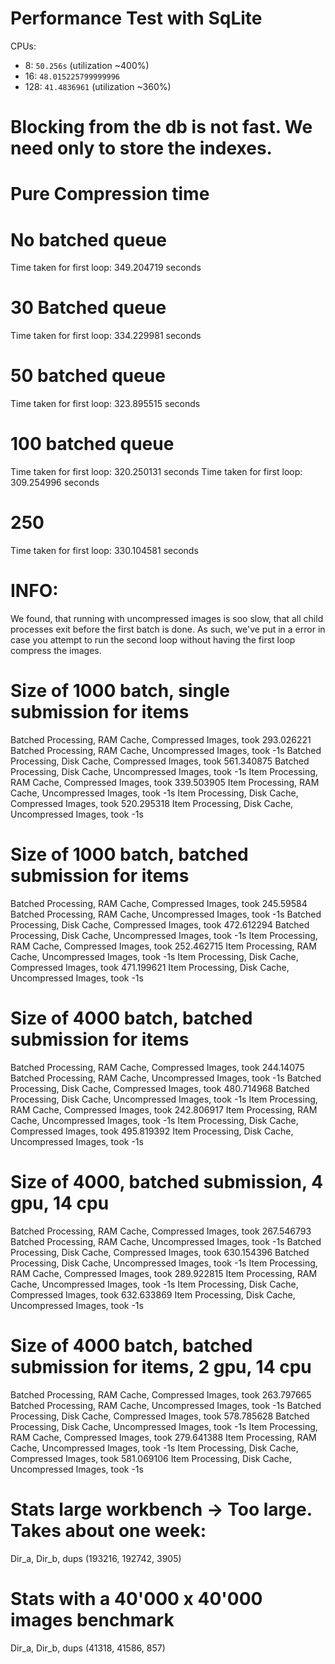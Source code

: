 # Performance Test with SqLite

CPUs:
- 8: `50.256s` (utilization ~400%)
- 16: `48.015225799999996` 
- 128: `41.4836961` (utilization ~360%)


# Blocking from the db is not fast. We need only to store the indexes.

# Pure Compression time
# No batched queue
Time taken for first loop: 349.204719 seconds
# 30 Batched queue
Time taken for first loop: 334.229981 seconds
# 50 batched queue
Time taken for first loop: 323.895515 seconds
# 100 batched queue
Time taken for first loop: 320.250131 seconds
Time taken for first loop: 309.254996 seconds
# 250
Time taken for first loop: 330.104581 seconds

# INFO:
We found, that running with uncompressed images is soo slow, that all child processes exit before the first batch is 
done. As such, we've put in a error in case you attempt to run the second loop without having the first loop compress
the images.

# Size of 1000 batch, single submission for items
Batched Processing, RAM Cache, Compressed Images, took 293.026221
Batched Processing, RAM Cache, Uncompressed Images, took -1s
Batched Processing, Disk Cache, Compressed Images, took 561.340875
Batched Processing, Disk Cache, Uncompressed Images, took -1s
Item Processing, RAM Cache, Compressed Images, took 339.503905
Item Processing, RAM Cache, Uncompressed Images, took -1s
Item Processing, Disk Cache, Compressed Images, took 520.295318
Item Processing, Disk Cache, Uncompressed Images, took -1s


# Size of 1000 batch, batched submission for items
Batched Processing, RAM Cache, Compressed Images, took 245.59584
Batched Processing, RAM Cache, Uncompressed Images, took -1s
Batched Processing, Disk Cache, Compressed Images, took 472.612294
Batched Processing, Disk Cache, Uncompressed Images, took -1s
Item Processing, RAM Cache, Compressed Images, took 252.462715
Item Processing, RAM Cache, Uncompressed Images, took -1s
Item Processing, Disk Cache, Compressed Images, took 471.199621
Item Processing, Disk Cache, Uncompressed Images, took -1s

# Size of 4000 batch, batched submission for items
Batched Processing, RAM Cache, Compressed Images, took 244.14075
Batched Processing, RAM Cache, Uncompressed Images, took -1s
Batched Processing, Disk Cache, Compressed Images, took 480.714968
Batched Processing, Disk Cache, Uncompressed Images, took -1s
Item Processing, RAM Cache, Compressed Images, took 242.806917
Item Processing, RAM Cache, Uncompressed Images, took -1s
Item Processing, Disk Cache, Compressed Images, took 495.819392
Item Processing, Disk Cache, Uncompressed Images, took -1s

# Size of 4000, batched submission, 4 gpu, 14 cpu
Batched Processing, RAM Cache, Compressed Images, took 267.546793
Batched Processing, RAM Cache, Uncompressed Images, took -1s
Batched Processing, Disk Cache, Compressed Images, took 630.154396
Batched Processing, Disk Cache, Uncompressed Images, took -1s
Item Processing, RAM Cache, Compressed Images, took 289.922815
Item Processing, RAM Cache, Uncompressed Images, took -1s
Item Processing, Disk Cache, Compressed Images, took 632.633869
Item Processing, Disk Cache, Uncompressed Images, took -1s

# Size of 4000 batch, batched submission for items, 2 gpu, 14 cpu
Batched Processing, RAM Cache, Compressed Images, took 263.797665
Batched Processing, RAM Cache, Uncompressed Images, took -1s
Batched Processing, Disk Cache, Compressed Images, took 578.785628
Batched Processing, Disk Cache, Uncompressed Images, took -1s
Item Processing, RAM Cache, Compressed Images, took 279.641388
Item Processing, RAM Cache, Uncompressed Images, took -1s
Item Processing, Disk Cache, Compressed Images, took 581.069106
Item Processing, Disk Cache, Uncompressed Images, took -1s

# Stats large workbench -> Too large. Takes about one week:
Dir_a, Dir_b, dups
(193216, 192742, 3905)

# Stats with a 40'000 x 40'000 images benchmark
Dir_a, Dir_b, dups
(41318, 41586, 857)

